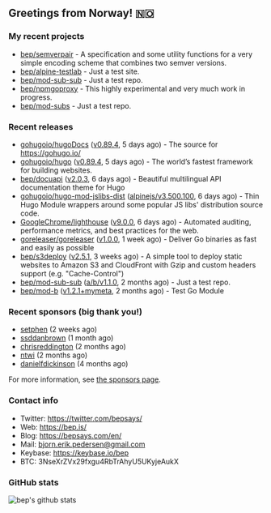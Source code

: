 ## Greetings from Norway! 🇳🇴

### My recent projects

- [bep/semverpair](https://github.com/bep/semverpair) - A specification and some utility functions for a very simple encoding scheme that combines two semver versions.
- [bep/alpine-testlab](https://github.com/bep/alpine-testlab) - Just a test site.
- [bep/mod-sub-sub](https://github.com/bep/mod-sub-sub) - Just a test repo.
- [bep/npmgoproxy](https://github.com/bep/npmgoproxy) - This highly experimental and very much work in progress.
- [bep/mod-subs](https://github.com/bep/mod-subs) - Just a test repo.

### Recent releases
- [gohugoio/hugoDocs](https://github.com/gohugoio/hugoDocs) ([v0.89.4](https://github.com/gohugoio/hugoDocs/releases/tag/v0.89.4), 5 days ago) - The source for https://gohugo.io/
- [gohugoio/hugo](https://github.com/gohugoio/hugo) ([v0.89.4](https://github.com/gohugoio/hugo/releases/tag/v0.89.4), 5 days ago) - The world’s fastest framework for building websites.
- [bep/docuapi](https://github.com/bep/docuapi) ([v2.0.3](https://github.com/bep/docuapi/releases/tag/v2.0.3), 6 days ago) - Beautiful multilingual API documentation theme for Hugo
- [gohugoio/hugo-mod-jslibs-dist](https://github.com/gohugoio/hugo-mod-jslibs-dist) ([alpinejs/v3.500.100](https://github.com/gohugoio/hugo-mod-jslibs-dist/releases/tag/alpinejs%2Fv3.500.100), 6 days ago) - Thin Hugo Module wrappers around some popular JS libs&#39; distribution source code.
- [GoogleChrome/lighthouse](https://github.com/GoogleChrome/lighthouse) ([v9.0.0](https://github.com/GoogleChrome/lighthouse/releases/tag/v9.0.0), 6 days ago) - Automated auditing, performance metrics, and best practices for the web.
- [goreleaser/goreleaser](https://github.com/goreleaser/goreleaser) ([v1.0.0](https://github.com/goreleaser/goreleaser/releases/tag/v1.0.0), 1 week ago) - Deliver Go binaries as fast and easily as possible
- [bep/s3deploy](https://github.com/bep/s3deploy) ([v2.5.1](https://github.com/bep/s3deploy/releases/tag/v2.5.1), 3 weeks ago) - A simple tool to deploy static websites to Amazon S3 and CloudFront with Gzip and custom headers support (e.g. &#34;Cache-Control&#34;)
- [bep/mod-sub-sub](https://github.com/bep/mod-sub-sub) ([a/b/v1.1.0](https://github.com/bep/mod-sub-sub/releases/tag/a%2Fb%2Fv1.1.0), 2 months ago) - Just a test repo.
- [bep/mod-b](https://github.com/bep/mod-b) ([v1.2.1&#43;mymeta](https://github.com/bep/mod-b/releases/tag/v1.2.1%2Bmymeta), 2 months ago) - Test Go Module


### Recent sponsors (big thank you!)

- [setphen](https://github.com/setphen) (2 weeks ago)
- [ssddanbrown](https://github.com/ssddanbrown) (1 month ago)
- [chrisreddington](https://github.com/chrisreddington) (2 months ago)
- [ntwi](https://github.com/ntwi) (2 months ago)
- [danielfdickinson](https://github.com/danielfdickinson) (4 months ago)

For more information, see [the sponsors page](https://github.com/sponsors/bep/).

### Contact info
- Twitter: https://twitter.com/bepsays/
- Web: https://bep.is/
- Blog: https://bepsays.com/en/
- Mail: bjorn.erik.pedersen@gmail.com
- Keybase: https://keybase.io/bep
- BTC: 3NseXrZVx29fxgu4RbTrAhyU5UKyjeAukX


### GitHub stats
![bep's github stats](https://github-readme-stats.vercel.app/api?username=bep&count_private=true&hide_title=true)

